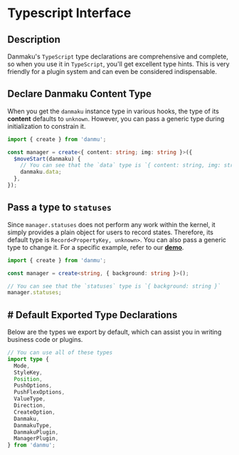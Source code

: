 # Typescript Interface

## Description

Danmaku's `TypeScript` type declarations are comprehensive and complete, so when you use it in `TypeScript`, you'll get excellent type hints. This is very friendly for a plugin system and can even be considered indispensable.

## Declare Danmaku Content Type

When you get the `danmaku` instance type in various hooks, the type of its **content** defaults to `unknown`. However, you can pass a generic type during initialization to constrain it.

```ts
import { create } from 'danmu';

const manager = create<{ content: string; img: string }>({
  $moveStart(danmaku) {
    // You can see that the `data` type is `{ content: string, img: string }`
    danmaku.data;
  },
});
```

## Pass a type to `statuses`

Since `manager.statuses` does not perform any work within the kernel, it simply provides a plain object for users to record states. Therefore, its default type is `Record<PropertyKey, unknown>`. You can also pass a generic type to change it. For a specific example, refer to our [**demo**](https://github.com/imtaotao/danmu/blob/master/demo/src/manager.tsx#L9).

```ts
import { create } from 'danmu';

const manager = create<string, { background: string }>();

// You can see that the `statuses` type is `{ background: string }`
manager.statuses;
```

## # Default Exported Type Declarations

Below are the types we export by default, which can assist you in writing business code or plugins.

```ts
// You can use all of these types
import type {
  Mode,
  StyleKey,
  Position,
  PushOptions,
  PushFlexOptions,
  ValueType,
  Direction,
  CreateOption,
  Danmaku,
  DanmakuType,
  DanmakuPlugin,
  ManagerPlugin,
} from 'danmu';
```
